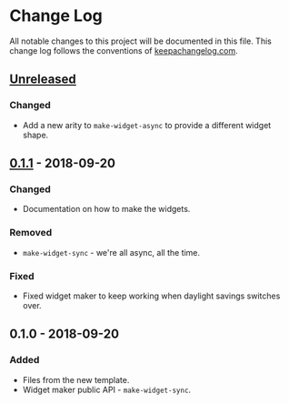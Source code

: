 # Change Log
All notable changes to this project will be documented in this file. This change log follows the conventions of [keepachangelog.com](http://keepachangelog.com/).

## [Unreleased]
### Changed
- Add a new arity to `make-widget-async` to provide a different widget shape.

## [0.1.1] - 2018-09-20
### Changed
- Documentation on how to make the widgets.

### Removed
- `make-widget-sync` - we're all async, all the time.

### Fixed
- Fixed widget maker to keep working when daylight savings switches over.

## 0.1.0 - 2018-09-20
### Added
- Files from the new template.
- Widget maker public API - `make-widget-sync`.

[Unreleased]: https://github.com/your-name/lorem-ipsum/compare/0.1.1...HEAD
[0.1.1]: https://github.com/your-name/lorem-ipsum/compare/0.1.0...0.1.1
